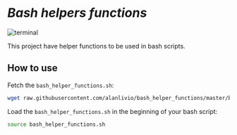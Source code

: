 # **_Bash helpers functions_**

![terminal](https://upload.wikimedia.org/wikipedia/commons/8/82/Gnu-bash-logo.svg)

This project have helper functions to be used in bash scripts.

## How to use

Fetch the  `bash_helper_functions.sh`:
```bash
wget raw.githubusercontent.com/alanlivio/bash_helper_functions/master/bash_helper_functions.sh
```

Load the `bash_helper_functions.sh` in the beginning of your bash script:
```bash
source bash_helper_functions.sh
```
